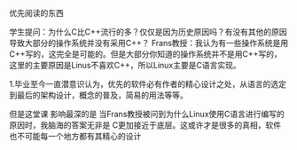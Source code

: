 优先阅读的东西

学生提问：为什么C比C++流行的多？仅仅是因为历史原因吗？有没有其他的原因导致大部分的操作系统并没有采用C++？
Frans教授：我认为有一些操作系统是用C++写的，这完全是可能的。但是大部分你知道的操作系统并不是用C++写的，这里的主要原因是Linus不喜欢C++，所以Linux主要是C语言实现。

1.毕业至今一直潜意识认为，优先的软件必有作者的精心设计之处，从语言的选定到最后的架构设计，概念的普及，简易的用法等等。

但是这堂课 影响最深的是 当Frans教授被问到为什么Linux使用C语言进行编写的原因时，我脑海的答案无非是 C更加接近于底层。这或许才是很多的真相，软件也不可能每一个地方都有其精心的设计
